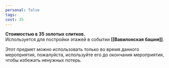 ```yaml
---
personal: false
tags: 
cost: 35
---
```

**Стоимостью в 35 золотых слитков.**  
Используется для постройки этажей в событии **[[Вавилонская башня]]**.  
  
Этот предмет можно использовать только во время данного мероприятия, пожалуйста, используйте его до окончания мероприятия, чтобы избежать ненужных потерь.